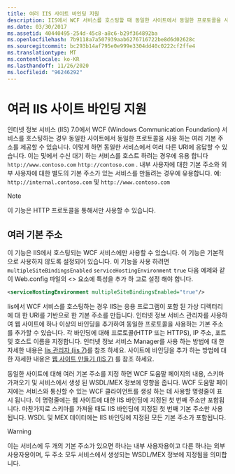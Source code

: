 ```yaml
---
title: 여러 IIS 사이트 바인딩 지원
description: IIS에서 WCF 서비스를 호스팅할 때 동일한 사이트에서 동일한 프로토콜을 사용 하는 여러 기본 주소를 제공 하는 방법에 대해 알아봅니다.
ms.date: 03/30/2017
ms.assetid: 40440495-254d-45c8-a8c6-b29f364892ba
ms.openlocfilehash: 7b9118a7a507939aab6276716722be8d6d02628c
ms.sourcegitcommit: bc293b14af795e0e999e3304dd40c0222cf2ffe4
ms.translationtype: MT
ms.contentlocale: ko-KR
ms.lasthandoff: 11/26/2020
ms.locfileid: "96246292"
---
```

# <a name="supporting-multiple-iis-site-bindings"></a>여러 IIS 사이트 바인딩 지원

인터넷 정보 서비스 (IIS) 7.0에서 WCF (Windows Communication Foundation) 서비스를 호스팅하는 경우 동일한 사이트에서 동일한 프로토콜을 사용 하는 여러 기본 주소를 제공할 수 있습니다. 이렇게 하면 동일한 서비스에서 여러 다른 URI에 응답할 수 있습니다. 이는 및에서 수신 대기 하는 서비스를 호스트 하려는 경우에 유용 합니다 `http://www.contoso.com` `http://contoso.com` . 내부 사용자에 대한 기본 주소와 외부 사용자에 대한 별도의 기본 주소가 있는 서비스를 만들려는 경우에 유용합니다. 예: `http://internal.contoso.com` 및 `http://www.contoso.com`  
  
> [!NOTE]
> 이 기능은 HTTP 프로토콜을 통해서만 사용할 수 있습니다.  
  
## <a name="multiple-base-addresses"></a>여러 기본 주소  

 이 기능은 IIS에서 호스팅되는 WCF 서비스에만 사용할 수 있습니다. 이 기능은 기본적으로 사용하지 않도록 설정되어 있습니다. 이 기능을 사용 하려면 `multipleSiteBindingsEnabled` `serviceHostingEnvironment` `true` 다음 예제와 같이 Web.config 파일의 <> 요소에 특성을 추가 하 고로 설정 해야 합니다.  
  
```xml  
<serviceHostingEnvironment multipleSiteBindingsEnabled="true"/>  
```  
  
 Iis에서 WCF 서비스를 호스팅하는 경우 IIS는 응용 프로그램이 포함 된 가상 디렉터리에 대 한 URI를 기반으로 한 기본 주소를 만듭니다. 인터넷 정보 서비스 관리자를 사용하여 웹 사이트에 하나 이상의 바인딩을 추가하여 동일한 프로토콜을 사용하는 기본 주소를 추가할 수 있습니다. 각 바인딩에 대해 프로토콜(HTTP 또는 HTTPS), IP 주소, 포트 및 호스트 이름을 지정합니다. 인터넷 정보 서비스 Manager를 사용 하는 방법에 대 한 자세한 내용은 [Iis 관리자 (iis 7)](/previous-versions/windows/it-pro/windows-server-2008-R2-and-2008/cc753842(v=ws.10))를 참조 하세요. 사이트에 바인딩을 추가 하는 방법에 대 한 자세한 내용은 [웹 사이트 만들기 (IIS 7)](/previous-versions/windows/it-pro/windows-server-2008-R2-and-2008/cc772350(v=ws.10)) 를 참조 하세요.  
  
 동일한 사이트에 대해 여러 기본 주소를 지정 하면 WCF 도움말 페이지의 내용, 스키마 가져오기 및 서비스에서 생성 된 WSDL/MEX 정보에 영향을 줍니다. WCF 도움말 페이지에는 서비스와 통신할 수 있는 WCF 클라이언트를 생성 하는 데 사용할 명령줄이 표시 됩니다. 이 명령줄에는 웹 사이트에 대한 IIS 바인딩에 지정된 첫 번째 주소만 포함됩니다. 마찬가지로 스키마를 가져올 때도 IIS 바인딩에 지정된 첫 번째 기본 주소만 사용됩니다. WSDL 및 MEX 데이터에는 IIS 바인딩에 지정된 모든 기본 주소가 포함됩니다.  
  
> [!WARNING]
> 이는 서비스에 두 개의 기본 주소가 있으면 하나는 내부 사용자용이고 다른 하나는 외부 사용자용이며, 두 주소 모두 서비스에서 생성되는 WSDL/MEX 정보에 지정됨을 의미합니다.
